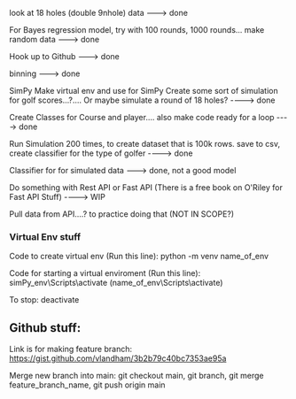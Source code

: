look at 18 holes (double 9nhole) data ---> done 

For Bayes regression model, try with 100 rounds, 1000 rounds... make random data ---> done

Hook up to Github ---> done

binning ---> done 

SimPy
    Make virtual env and use for SimPy
    Create some sort of simulation for golf scores...?.... Or maybe simulate a round of 18 holes? ----> done

Create Classes for Course and player.... also make code ready for a loop ----> done

Run Simulation 200 times, to create dataset that is 100k rows. save to csv, create classifier for the type of golfer ----> done

Classifier for for simulated data ---> done, not a good model

Do something with Rest API or Fast API
    (There is a free book on O'Riley for Fast API Stuff) ----> WIP

    
Pull data from API....? to practice doing that (NOT IN SCOPE?)




### Virtual Env stuff 
Code to create virtual env (Run this line):
python -m venv name_of_env

Code for starting a virtual enviroment (Run this line):
simPy_env\Scripts\activate
(name_of_env\Scripts\activate)

To stop: 
deactivate


## Github stuff:

Link is for making feature branch: https://gist.github.com/vlandham/3b2b79c40bc7353ae95a

Merge new branch into main: git checkout main, git branch, git merge feature_branch_name, git push origin main